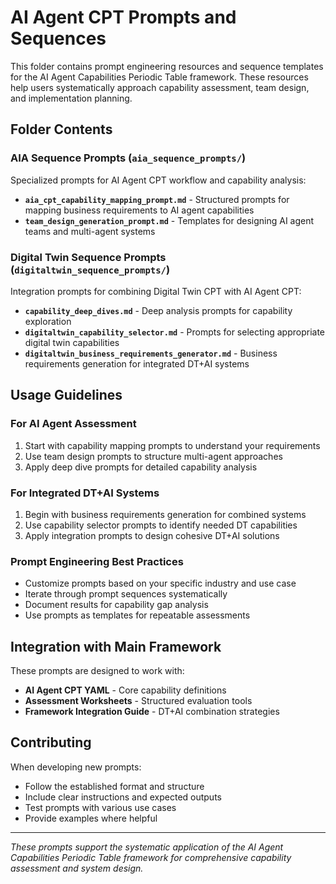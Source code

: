 # AI Agent CPT Prompts and Sequences

This folder contains prompt engineering resources and sequence templates for the AI Agent Capabilities Periodic Table framework. These resources help users systematically approach capability assessment, team design, and implementation planning.

## Folder Contents

### AIA Sequence Prompts (`aia_sequence_prompts/`)
Specialized prompts for AI Agent CPT workflow and capability analysis:
- **`aia_cpt_capability_mapping_prompt.md`** - Structured prompts for mapping business requirements to AI agent capabilities
- **`team_design_generation_prompt.md`** - Templates for designing AI agent teams and multi-agent systems

### Digital Twin Sequence Prompts (`digitaltwin_sequence_prompts/`)
Integration prompts for combining Digital Twin CPT with AI Agent CPT:
- **`capability_deep_dives.md`** - Deep analysis prompts for capability exploration
- **`digitaltwin_capability_selector.md`** - Prompts for selecting appropriate digital twin capabilities
- **`digitaltwin_business_requirements_generator.md`** - Business requirements generation for integrated DT+AI systems

## Usage Guidelines

### For AI Agent Assessment
1. Start with capability mapping prompts to understand your requirements
2. Use team design prompts to structure multi-agent approaches
3. Apply deep dive prompts for detailed capability analysis

### For Integrated DT+AI Systems
1. Begin with business requirements generation for combined systems
2. Use capability selector prompts to identify needed DT capabilities
3. Apply integration prompts to design cohesive DT+AI solutions

### Prompt Engineering Best Practices
- Customize prompts based on your specific industry and use case
- Iterate through prompt sequences systematically
- Document results for capability gap analysis
- Use prompts as templates for repeatable assessments

## Integration with Main Framework

These prompts are designed to work with:
- **AI Agent CPT YAML** - Core capability definitions
- **Assessment Worksheets** - Structured evaluation tools
- **Framework Integration Guide** - DT+AI combination strategies

## Contributing

When developing new prompts:
- Follow the established format and structure
- Include clear instructions and expected outputs
- Test prompts with various use cases
- Provide examples where helpful

---

*These prompts support the systematic application of the AI Agent Capabilities Periodic Table framework for comprehensive capability assessment and system design.*
